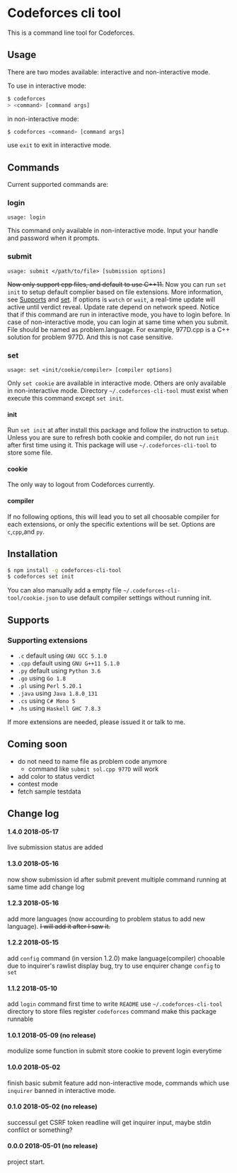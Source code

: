# Codeforces cli tool

This is a command line tool for Codeforces.

## Usage

There are two modes available: interactive and non-interactive mode.

To use in interactive mode:
```bash
$ codeforces
> <command> [command args]
```
in non-interactive mode:
```bash
$ codeforces <command> [command args]
```

use `exit` to exit in interactive mode.

## Commands

Current supported commands are:

### login
    usage: login
This command only available in non-interactive mode. Input your handle and password when it prompts.


### submit
    usage: submit </path/to/file> [submission options]
<del>Now only support cpp files, and default to use C\+\+11.</del>
Now you can run `set init` to setup default complier based on file extensions. More information, see [Supports](#Supports) and [set](#set).
If options is `watch` or `wait`, a real-time update will active until verdict reveal. Update rate depend on network speed.
Notice that if this command are run in interactive mode, you have to login before. In case of non-interactive mode, you can login at same time when you submit. File should be named as problem.language. For example, 977D.cpp is a C++ solution for problem 977D. And this is not case sensitive.

### set
    usage: set <init/cookie/compiler> [compiler options]

Only `set cookie` are available in interactive mode. Others are only available in non-interactive mode.
Directory `~/.codeforces-cli-tool` must exist when execute this command except `set init`.
#### init
Run `set init` at after install this package and follow the instruction to setup. Unless you are sure to refresh both cookie and compiler, do not run `init` after first time using it. This package will use `~/.codeforces-cli-tool` to store some file.
#### cookie
The only way to logout from Codeforces currently.
#### compiler
If no following options, this will lead you to set all choosable compiler for each extensions, or only the specific extentions will be set. Options are `c`,`cpp`,and `py`.

## Installation
```bash
$ npm install -g codeforces-cli-tool
$ codeforces set init
```
You can also manually add a empty file `~/.codeforces-cli-tool/cookie.json` to use default compiler settings without running init.

## Supports

### Supporting extensions
 - `.c` default using `GNU GCC 5.1.0`
 - `.cpp` default using `GNU G++11 5.1.0`
 - `.py` default using `Python 3.6`
 - `.go` using `Go 1.8`
 - `.pl` using `Perl 5.20.1`
 - `.java` using `Java 1.8.0_131`
 - `.cs` using `C# Mono 5`
 - `.hs` using `Haskell GHC 7.8.3`

If more extensions are needed, please issued it or talk to me.

## Coming soon

 - do not need to name file as problem code anymore
     - command like `submit sol.cpp 977D` will work
 - add color to status verdict
 - contest mode
 - fetch sample testdata

## Change log

#### 1.4.0 2018-05-17
live submission status are added

#### 1.3.0 2018-05-16
now show submission id after submit
prevent multiple command running at same time
add change log

#### 1.2.3 2018-05-16
add more languages (now accourding to problem status to add new language). <del> I will add it after I saw it. </del>

#### 1.2.2 2018-05-15
add `config` command (in version 1.2.0)
make language(compiler) chooable
due to inquirer's rawlist display bug, try to use enquirer
change `config` to `set`


#### 1.1.2 2018-05-10
add `login` command
first time to write `README`
use `~/.codeforces-cli-tool` directory to store files
register `codeforces` command
make this package runnable

#### 1.0.1 2018-05-09 (no release)
modulize some function in submit
store cookie to prevent login everytime

#### 1.0.0 2018-05-02
finish basic submit feature
add non-interactive mode, commands which use `inquirer` banned in interactive mode.

#### 0.1.0 2018-05-02 (no release)
successul get CSRF token
readline will get inquirer input, maybe stdin confilct or something?

#### 0.0.0 2018-05-01 (no release)
project start.
